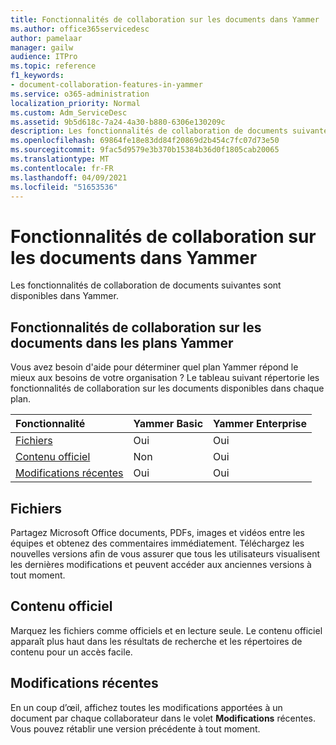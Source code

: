 ```yaml
---
title: Fonctionnalités de collaboration sur les documents dans Yammer
ms.author: office365servicedesc
author: pamelaar
manager: gailw
audience: ITPro
ms.topic: reference
f1_keywords:
- document-collaboration-features-in-yammer
ms.service: o365-administration
localization_priority: Normal
ms.custom: Adm_ServiceDesc
ms.assetid: 9b5d618c-7a24-4a30-b880-6306e130209c
description: Les fonctionnalités de collaboration de documents suivantes sont disponibles dans Yammer.
ms.openlocfilehash: 69864fe18e83dd84f20869d2b454c7fc07d73e50
ms.sourcegitcommit: 9fac5d9579e3b370b15384b36d0f1805cab20065
ms.translationtype: MT
ms.contentlocale: fr-FR
ms.lasthandoff: 04/09/2021
ms.locfileid: "51653536"
---
```

# <a name="document-collaboration-features-in-yammer"></a>Fonctionnalités de collaboration sur les documents dans Yammer

Les fonctionnalités de collaboration de documents suivantes sont disponibles dans Yammer.
  
## <a name="document-collaboration-features-across-yammer-plans"></a>Fonctionnalités de collaboration sur les documents dans les plans Yammer

Vous avez besoin d'aide pour déterminer quel plan Yammer répond le mieux aux besoins de votre organisation ? Le tableau suivant répertorie les fonctionnalités de collaboration sur les documents disponibles dans chaque plan.
  
|**Fonctionnalité**|**Yammer Basic**|**Yammer Enterprise**|
|:-----|:-----|:-----|
|[Fichiers](document-collaboration-features-in-yammer.md#files) <br/> |Oui  <br/> |Oui  <br/> |
|[Contenu officiel](document-collaboration-features-in-yammer.md#official-content) <br/> |Non  <br/> |Oui  <br/> |
|[Modifications récentes](document-collaboration-features-in-yammer.md#recent-changes) <br/> |Oui  <br/> |Oui  <br/> |

## <a name="files"></a>Fichiers

Partagez Microsoft Office documents, PDFs, images et vidéos entre les équipes et obtenez des commentaires immédiatement. Téléchargez les nouvelles versions afin de vous assurer que tous les utilisateurs visualisent les dernières modifications et peuvent accéder aux anciennes versions à tout moment.
  
## <a name="official-content"></a>Contenu officiel

Marquez les fichiers comme officiels et en lecture seule. Le contenu officiel apparaît plus haut dans les résultats de recherche et les répertoires de contenu pour un accès facile.

## <a name="recent-changes"></a>Modifications récentes

En un coup d’œil, affichez toutes les modifications apportées à un document par chaque collaborateur dans le volet **Modifications** récentes. Vous pouvez rétablir une version précédente à tout moment.
  
